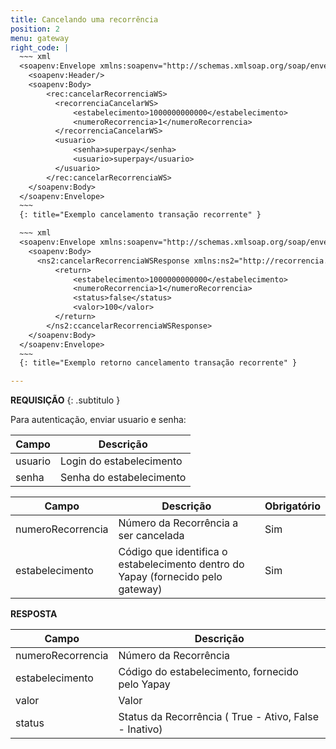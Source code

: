 ```yaml
---
title: Cancelando uma recorrência
position: 2
menu: gateway
right_code: |
  ~~~ xml
  <soapenv:Envelope xmlns:soapenv="http://schemas.xmlsoap.org/soap/envelope/" xmlns:rec="http://recorrencia.webservices.superpay.ernet.com.br/">
    <soapenv:Header/>
    <soapenv:Body>
        <rec:cancelarRecorrenciaWS>
          <recorrenciaCancelarWS>
              <estabelecimento>1000000000000</estabelecimento>
              <numeroRecorrencia>1</numeroRecorrencia>
          </recorrenciaCancelarWS>
          <usuario>
              <senha>superpay</senha>
              <usuario>superpay</usuario>
          </usuario>
        </rec:cancelarRecorrenciaWS>
    </soapenv:Body>
  </soapenv:Envelope>
  ~~~
  {: title="Exemplo cancelamento transação recorrente" }

  ~~~ xml
  <soapenv:Envelope xmlns:soapenv="http://schemas.xmlsoap.org/soap/envelope/" xmlns:rec="http://recorrencia.webservices.superpay.ernet.com.br/">
    <soapenv:Body>
      <ns2:cancelarRecorrenciaWSResponse xmlns:ns2="http://recorrencia.webservices.superpay.ernet.com.br/">
          <return>
              <estabelecimento>1000000000000</estabelecimento>
              <numeroRecorrencia>1</numeroRecorrencia>
              <status>false</status>
              <valor>100</valor>
          </return>
        </ns2:ccancelarRecorrenciaWSResponse>
    </soapenv:Body>
  </soapenv:Envelope>
  ~~~
  {: title="Exemplo retorno cancelamento transação recorrente" }

---
```


**REQUISIÇÃO**
{: .subtitulo }

Para autenticação, enviar usuario e senha:

| Campo   | Descrição                |
|---------|--------------------------|
| usuario | Login do estabelecimento |
| senha   | Senha do estabelecimento |


| Campo             | Descrição                                                                           | Obrigatório |
|-------------------|-------------------------------------------------------------------------------------|-------------|
| numeroRecorrencia | Número da Recorrência a ser cancelada                                               | Sim         |
| estabelecimento   | Código que identifica o estabelecimento dentro do Yapay (fornecido pelo gateway)    | Sim         |

**RESPOSTA**

| Campo             | Descrição                                              |
|-------------------|--------------------------------------------------------|
| numeroRecorrencia | Número da Recorrência                                  |
| estabelecimento   | Código do estabelecimento, fornecido pelo Yapay        |
| valor             | Valor                                                  |
| status            | Status da Recorrência ( True - Ativo, False - Inativo) |